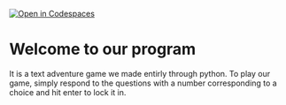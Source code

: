 [![Open in Codespaces](https://classroom.github.com/assets/launch-codespace-7f7980b617ed060a017424585567c406b6ee15c891e84e1186181d67ecf80aa0.svg)](https://classroom.github.com/open-in-codespaces?assignment_repo_id=10970171)

# Welcome to our program

It is a text adventure game we made entirly through python. To play our game, simply respond to the questions with a number corresponding to a choice and hit enter to lock it in.